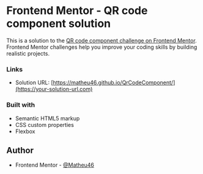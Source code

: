# Frontend Mentor - QR code component solution

This is a solution to the [QR code component challenge on Frontend Mentor](https://www.frontendmentor.io/challenges/qr-code-component-iux_sIO_H). Frontend Mentor challenges help you improve your coding skills by building realistic projects.

### Links

- Solution URL: [https://matheu46.github.io/QrCodeComponent/](https://your-solution-url.com)

### Built with

- Semantic HTML5 markup
- CSS custom properties
- Flexbox

## Author

- Frontend Mentor - [@Matheu46](https://www.frontendmentor.io/profile/yourusername)
